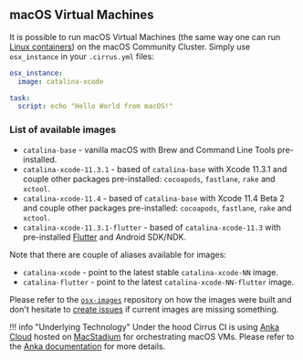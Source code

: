 ## macOS Virtual Machines

It is possible to run macOS Virtual Machines (the same way one can run [Linux containers](linux.md)) on the macOS Community Cluster. 
Simply use `osx_instance` in your `.cirrus.yml` files:

```yaml
osx_instance:
  image: catalina-xcode

task:
  script: echo "Hello World from macOS!"
```

### List of available images

* `catalina-base` - vanilla macOS with Brew and Command Line Tools pre-installed.
* `catalina-xcode-11.3.1` - based of `catalina-base` with Xcode 11.3.1 and couple other packages pre-installed: 
  `cocoapods`, `fastlane`, `rake` and `xctool`.  
* `catalina-xcode-11.4` - based of `catalina-base` with Xcode 11.4 Beta 2 and couple other packages pre-installed: 
  `cocoapods`, `fastlane`, `rake` and `xctool`.
* `catalina-xcode-11.3.1-flutter` - based of `catalina-xcode-11.3` with pre-installed [Flutter](https://flutter.dev/) and Android SDK/NDK.

Note that there are couple of aliases available for images:

* `catalina-xcode` - point to the latest stable `catalina-xcode-NN` image.
* `catalina-flutter` - point to the latest `catalina-xcode-NN-flutter` image.

Please refer to the [`osx-images`](https://github.com/cirruslabs/osx-images) repository on how the images were built and
don't hesitate to [create issues](https://github.com/cirruslabs/osx-images/issues) if current images are missing something.

!!! info "Underlying Technology"
    Under the hood Cirrus CI is using [Anka Cloud][anka] hosted on [MacStadium][ms] for
    orchestrating macOS VMs. Please refer to the [Anka documentation][anka] for more details.

[anka]: supported-computing-services.md#anka
[ms]: https://www.macstadium.com/
